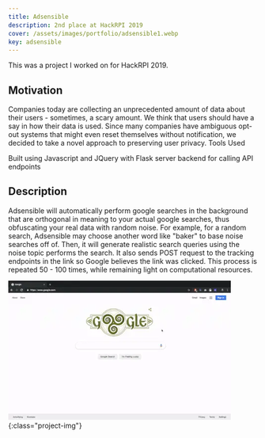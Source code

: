 ```yaml
---
title: Adsensible
description: 2nd place at HackRPI 2019
cover: /assets/images/portfolio/adsensible1.webp
key: adsensible
---
```


This was a project I worked on for HackRPI 2019. 

## Motivation

Companies today are collecting an unprecedented amount of data about their users - sometimes, a scary amount. We think that users should have a say in how their data is used. Since many companies have ambiguous opt-out systems that might even reset themselves without notification, we decided to take a novel approach to preserving user privacy.
Tools Used

Built using Javascript and JQuery with Flask server backend for calling API endpoints

## Description

Adsensible will automatically perform google searches in the background that are orthogonal in meaning to your actual google searches, thus obfuscating your real data with random noise. For example, for a random search, Adsensible may choose another word like "baker" to base noise searches off of. Then, it will generate realistic search queries using the noise topic performs the search. It also sends POST request to the tracking endpoints in the link so Google believes the link was clicked. This process is repeated 50 - 100 times, while remaining light on computational resources. 

![adsensible](/assets/images/portfolio/adsensible1.webp){:class="project-img"}